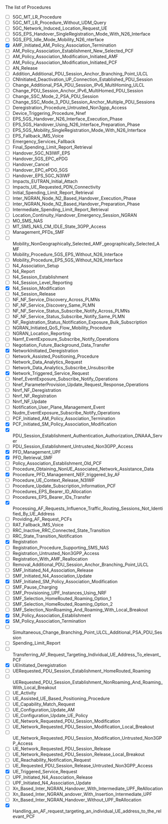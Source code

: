 The list of Procedures

- [ ] 5GC_MT_LR_Procedure
- [ ] 5GC_MT_LR_Procedure_Without_UDM_Query
- [ ] 5GC_Network_Induced_Location_Request_UE
- [ ] 5GS_EPS_Handover_SingleRegistration_Mode_With_N26_Interface
- [ ] 5GS_EPS_Idle_Mode_Mobility_N26_nterface
- [x] AMF_Initiated_AM_Policy_Association_Termination
- [ ] AM_Policy_Association_Establishment_New_Selected_PCF
- [ ] AM_Policy_Association_Modification_Initiated_AMF
- [ ] AM_Policy_Association_Modification_Initiated_PCF
- [ ] AN_Release
- [ ] Addition_Additional_PDU_Session_Anchor_Branching_Point_ULCL
- [ ] CNInitiated_Deactivation_UP_Connection_Established_PDU_Session
- [ ] Change_Additional_PSA_PDU_Session_IPv6_MultiHoming_ULCL
- [ ] Change_PDU_Session_Anchor_IPv6_MultiHomed_PDU_Session
- [ ] Change_SSC_Mode_2_PSA_PDU_Session
- [ ] Change_SSC_Mode_3_PDU_Session_Anchor_Multiple_PDU_Sessions
- [ ] Deregistration_Procedure_Untrusted_Non3gpp_Access
- [ ] Device_Triggering_Procedure_Nnef
- [ ] EPS_5GS_Handover_N26_Interface_Execution_Phase
- [ ] EPS_5GS_Handover_Using_N26_Interface_Preparation_Phase
- [ ] EPS_5GS_Mobility_SingleRegistration_Mode_With_N26_Interface
- [ ] EPS_Fallback_IMS_Voice
- [ ] Emergency_Services_Fallback
- [ ] Final_Spending_Limit_Report_Retrieval
- [ ] Handover_5GC_N3IWF_EPS
- [ ] Handover_5GS_EPC_ePDG
- [ ] Handover_Cancel
- [ ] Handover_EPC_ePDG_5GS
- [ ] Handover_EPS_5GC_N3IWF
- [ ] Impacts_EUTRAN_Initial_Attach
- [ ] Impacts_UE_Requested_PDN_Connectivity
- [ ] Initial_Spending_Limit_Report_Retrieval
- [ ] Inter_NGRAN_Node_N2_Based_Handover_Execution_Phase
- [ ] Inter_NGRAN_Node_N2_Based_Handover_Preparation_Phase
- [ ] Intermediate_Spending_Limit_Report_Retrieval
- [ ] Location_Continuity_Handover_Emergency_Session_NGRAN
- [ ] MO_SMS_NAS
- [ ] MT_SMS_NAS_CM_IDLE_State_3GPP_Access
- [ ] Management_PFDs_SMF
- [ ] Mobility_NonGeographically_Selected_AMF_geographically_Selected_AMF
- [ ] Mobility_Procedure_5GS_EPS_Without_N26_Interface
- [ ] Mobility_Procedure_EPS_5GS_Without_N26_Interface
- [ ] N4_Association_Setup
- [ ] N4_Report
- [ ] N4_Session_Establishment
- [ ] N4_Session_Level_Reporting
- [x] N4_Session_Modification
- [ ] N4_Session_Release
- [ ] NF_NF_Service_Discovery_Across_PLMNs
- [ ] NF_NF_Service_Discovery_Same_PLMN
- [ ] NF_NF_Service_Status_Subscribe_Notify_Across_PLMNs
- [ ] NF_NF_Service_Status_Subscribe_Notify_Same_PLMN
- [ ] NF_Registration_Status_Notification_Exposure_Bulk_Subscription
- [ ] NGRAN_Initiated_QoS_Flow_Mobility_Procedure
- [ ] NGRAN_Location_Reporting
- [ ] Namf_EventExposure_Subscribe_Notify_Operations
- [ ] Negotiation_Future_Background_Data_Transfer
- [x] NetworkInitiated_Deregistration
- [ ] Network_Assisted_Positioning_Procedure
- [ ] Network_Data_Analytics_Request
- [ ] Network_Data_Analytics_Subscribe_Unsubscribe
- [x] Network_Triggered_Service_Request
- [ ] Nnef_EventExposure_Subscribe_Notify_Operations
- [ ] Nnef_ParameterProvision_Update_Request_Response_Operations
- [ ] Nnrf_NF_Deregistration
- [ ] Nnrf_NF_Registration
- [ ] Nnrf_NF_Update
- [ ] Notification_User_Plane_Management_Event
- [ ] Nudm_EventExposure_Subscribe_Notify_Operations
- [ ] PCF_Initiated_AM_Policy_Association_Termination
- [x] PCF_Initiated_SM_Policy_Association_Modification
- [x] PDU_Session_Establishment_Authentication_Authorization_DNAAA_Server
- [ ] PDU_Session_Establishment_Untrusted_Non3GPP_Access
- [x] PFD_Management_UPF
- [x] PFD_Retrieval_SMF
- [ ] Policy_Association_Establishment_Old_PCF
- [ ] Procedure_Obtaining_NonUE_Associated_Network_Assistance_Data
- [x] Procedure_PFD_Management_NEF_triggered_by_AF
- [ ] Procedure_UE_Context_Release_N3IWF
- [ ] Procedure_Update_Subscription_Information_PCF
- [ ] Procedures_EPS_Bearer_ID_Allocation
- [ ] Procedures_EPS_Bearer_IDs_Transfer
- [x] Processing_AF_Requests_Influence_Traffic_Routing_Sessions_Not_Identified_By_UE_Address
- [ ] Providing_AF_Request_PCFs
- [ ] RAT_Fallback_IMS_Voice
- [ ] RRC_Inactive_RRC_Connected_State_Transition
- [ ] RRC_State_Transition_Notification
- [x] Registration
- [ ] Registration_Procedure_Supporting_SMS_NAS
- [ ] Registration_Untrusted_Non3GPP_Access
- [ ] Registration_With_AMF_Reallocation
- [ ] Removal_Additional_PDU_Session_Anchor_Branching_Point_ULCL
- [ ] SMF_Initiated_N4_Association_Release
- [ ] SMF_Initiated_N4_Association_Update
- [x] SMF_Initiated_SM_Policy_Association_Modification
- [ ] SMF_Pause_Charging
- [ ] SMF_Provisioning_UPF_Instances_Using_NRF
- [ ] SMF_Selection_HomeRouted_Roaming_Option_1
- [ ] SMF_Selection_HomeRouted_Roaming_Option_2
- [ ] SMF_Selection_NonRoaming_And_Roaming_With_Local_Breakout
- [x] SM_Policy_Association_Establishment
- [x] SM_Policy_Association_Termination
- [ ] Simultaneous_Change_Branching_Point_ULCL_Additional_PSA_PDU_Session
- [ ] Spending_Limit_Report
- [ ] Transferring_AF_Request_Targeting_Individual_UE_Address_To_elevant_PCF
- [x] UEInitiated_Deregistration
- [ ] UERequested_PDU_Session_Establishment_HomeRouted_Roaming
- [ ] UERequested_PDU_Session_Establishment_NonRoaming_And_Roaming_With_Local_Breakout
- [ ] UE_Activity
- [ ] UE_Assisted_UE_Based_Positioning_Procedure
- [ ] UE_Capability_Match_Request
- [ ] UE_Configuration_Update_AM
- [ ] UE_Configuration_Update_UE_Policy
- [ ] UE_Network_Requested_PDU_Session_Modification
- [ ] UE_Network_Requested_PDU_Session_Modification_Local_Breakout
- [ ] UE_Network_Requested_PDU_Session_Modification_Untrusted_Non3GPP_Access
- [ ] UE_Network_Requested_PDU_Session_Release
- [ ] UE_Network_Requested_PDU_Session_Release_Local_Breakout
- [ ] UE_Reachability_Notification_Request
- [ ] UE_Requested_PDU_Session_Release_Untrusted_Non3GPP_Access
- [x] UE_Triggered_Service_Request
- [ ] UPF_Initiated_N4_Association_Release
- [ ] UPF_Initiated_N4_Association_Update
- [ ] Xn_Based_Inter_NGRAN_Handover_With_Intermediate_UPF_ReAllocation
- [ ] Xn_Based_Inter_NGRAN_andover_With_Insertion_Intermediate_UPF
- [ ] Xn_Based_Inter_NGRAN_Handover_Without_UPF_ReAllocation
- [x] Handling_an_AF_request_targeting_an_individual_UE_address_to_the_relevant_PCF